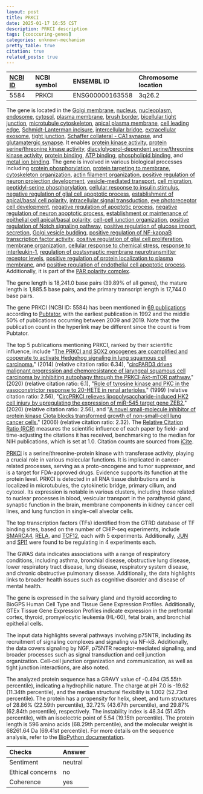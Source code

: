 ```yaml
---
layout: post
title: PRKCI
date: 2025-01-17 16:55 CST
description: PRKCI description
tags: [cooccuring-genes]
categories: unknown-mechanism
pretty_table: true
citation: true
related_posts: true
---
```




| [NCBI ID](https://www.ncbi.nlm.nih.gov/gene/5584) | NCBI symbol | ENSEMBL ID | Chromosome location |
| :-------- | :------- | :-------- | :------- |
| 5584  | PRKCI | ENSG00000163558 | 3q26.2 |



The gene is located in the [Golgi membrane](https://amigo.geneontology.org/amigo/term/GO:0000139), [nucleus](https://amigo.geneontology.org/amigo/term/GO:0005634), [nucleoplasm](https://amigo.geneontology.org/amigo/term/GO:0005654), [endosome](https://amigo.geneontology.org/amigo/term/GO:0005768), [cytosol](https://amigo.geneontology.org/amigo/term/GO:0005829), [plasma membrane](https://amigo.geneontology.org/amigo/term/GO:0005886), [brush border](https://amigo.geneontology.org/amigo/term/GO:0005903), [bicellular tight junction](https://amigo.geneontology.org/amigo/term/GO:0005923), [microtubule cytoskeleton](https://amigo.geneontology.org/amigo/term/GO:0015630), [apical plasma membrane](https://amigo.geneontology.org/amigo/term/GO:0016324), [cell leading edge](https://amigo.geneontology.org/amigo/term/GO:0031252), [Schmidt-Lanterman incisure](https://amigo.geneontology.org/amigo/term/GO:0043066), [intercellular bridge](https://amigo.geneontology.org/amigo/term/GO:0045171), [extracellular exosome](https://amigo.geneontology.org/amigo/term/GO:0070062), [tight junction](https://amigo.geneontology.org/amigo/term/GO:0070160), [Schaffer collateral - CA1 synapse](https://amigo.geneontology.org/amigo/term/GO:0098685), and [glutamatergic synapse](https://amigo.geneontology.org/amigo/term/GO:0098978). It enables [protein kinase activity](https://amigo.geneontology.org/amigo/term/GO:0004672), [protein serine/threonine kinase activity](https://amigo.geneontology.org/amigo/term/GO:0004674), [diacylglycerol-dependent serine/threonine kinase activity](https://amigo.geneontology.org/amigo/term/GO:0004697), [protein binding](https://amigo.geneontology.org/amigo/term/GO:0005515), [ATP binding](https://amigo.geneontology.org/amigo/term/GO:0005524), [phospholipid binding](https://amigo.geneontology.org/amigo/term/GO:0005543), and [metal ion binding](https://amigo.geneontology.org/amigo/term/GO:0046872). The gene is involved in various biological processes including [protein phosphorylation](https://amigo.geneontology.org/amigo/term/GO:0006468), [protein targeting to membrane](https://amigo.geneontology.org/amigo/term/GO:0006612), [cytoskeleton organization](https://amigo.geneontology.org/amigo/term/GO:0007010), [actin filament organization](https://amigo.geneontology.org/amigo/term/GO:0007015), [positive regulation of neuron projection development](https://amigo.geneontology.org/amigo/term/GO:0010976), [vesicle-mediated transport](https://amigo.geneontology.org/amigo/term/GO:0016192), [cell migration](https://amigo.geneontology.org/amigo/term/GO:0016477), [peptidyl-serine phosphorylation](https://amigo.geneontology.org/amigo/term/GO:0018105), [cellular response to insulin stimulus](https://amigo.geneontology.org/amigo/term/GO:0032869), [negative regulation of glial cell apoptotic process](https://amigo.geneontology.org/amigo/term/GO:0034351), [establishment of apical/basal cell polarity](https://amigo.geneontology.org/amigo/term/GO:0035089), [intracellular signal transduction](https://amigo.geneontology.org/amigo/term/GO:0035556), [eye photoreceptor cell development](https://amigo.geneontology.org/amigo/term/GO:0042462), [negative regulation of apoptotic process](https://amigo.geneontology.org/amigo/term/GO:0043066), [negative regulation of neuron apoptotic process](https://amigo.geneontology.org/amigo/term/GO:0043524), [establishment or maintenance of epithelial cell apical/basal polarity](https://amigo.geneontology.org/amigo/term/GO:0045197), [cell-cell junction organization](https://amigo.geneontology.org/amigo/term/GO:0045216), [positive regulation of Notch signaling pathway](https://amigo.geneontology.org/amigo/term/GO:0045747), [positive regulation of glucose import](https://amigo.geneontology.org/amigo/term/GO:0046326), [secretion](https://amigo.geneontology.org/amigo/term/GO:0046903), [Golgi vesicle budding](https://amigo.geneontology.org/amigo/term/GO:0048194), [positive regulation of NF-kappaB transcription factor activity](https://amigo.geneontology.org/amigo/term/GO:0051092), [positive regulation of glial cell proliferation](https://amigo.geneontology.org/amigo/term/GO:0060252), [membrane organization](https://amigo.geneontology.org/amigo/term/GO:0061024), [cellular response to chemical stress](https://amigo.geneontology.org/amigo/term/GO:0062197), [response to interleukin-1](https://amigo.geneontology.org/amigo/term/GO:0070555), [regulation of postsynaptic membrane neurotransmitter receptor levels](https://amigo.geneontology.org/amigo/term/GO:0099072), [positive regulation of protein localization to plasma membrane](https://amigo.geneontology.org/amigo/term/GO:1903078), and [positive regulation of endothelial cell apoptotic process](https://amigo.geneontology.org/amigo/term/GO:2000353). Additionally, it is part of the [PAR polarity complex](https://amigo.geneontology.org/amigo/term/GO:0120157).


The gene length is 18,241.0 base pairs (39.89% of all genes), the mature length is 1,885.5 base pairs, and the primary transcript length is 17,744.0 base pairs.


The gene PRKCI (NCBI ID: 5584) has been mentioned in [69 publications](https://pubmed.ncbi.nlm.nih.gov/?term=%22PRKCI%22) according to [Pubtator](https://academic.oup.com/nar/article/47/W1/W587/5494727), with the earliest publication in 1992 and the middle 50% of publications occurring between 2009 and 2019. Note that the publication count in the hyperlink may be different since the count is from Pubtator.


The top 5 publications mentioning PRKCI, ranked by their scientific influence, include "[The PRKCI and SOX2 oncogenes are coamplified and cooperate to activate Hedgehog signaling in lung squamous cell carcinoma.](https://pubmed.ncbi.nlm.nih.gov/24525231)" (2014) (relative citation ratio: 6.34), "[circPARD3 drives malignant progression and chemoresistance of laryngeal squamous cell carcinoma by inhibiting autophagy through the PRKCI-Akt-mTOR pathway.](https://pubmed.ncbi.nlm.nih.gov/33234130)" (2020) (relative citation ratio: 6.1), "[Role of tyrosine kinase and PKC in the vasoconstrictor response to 20-HETE in renal arterioles.](https://pubmed.ncbi.nlm.nih.gov/9931139)" (1999) (relative citation ratio: 2.56), "[CircPRKCI relieves lipopolysaccharide-induced HK2 cell injury by upregulating the expression of miR-545 target gene ZEB2.](https://pubmed.ncbi.nlm.nih.gov/32104945)" (2020) (relative citation ratio: 2.56), and "[A novel small-molecule inhibitor of protein kinase Ciota blocks transformed growth of non-small-cell lung cancer cells.](https://pubmed.ncbi.nlm.nih.gov/16452237)" (2006) (relative citation ratio: 2.32). The [Relative Citation Ratio (RCR)](https://journals.plos.org/plosbiology/article?id=10.1371/journal.pbio.1002541) measures the scientific influence of each paper by field- and time-adjusting the citations it has received, benchmarking to the median for NIH publications, which is set at 1.0. Citation counts are sourced from [iCite](https://icite.od.nih.gov).


[PRKCI](https://www.proteinatlas.org/ENSG00000163558-PRKCI) is a serine/threonine-protein kinase with transferase activity, playing a crucial role in various molecular functions. It is implicated in cancer-related processes, serving as a proto-oncogene and tumor suppressor, and is a target for FDA-approved drugs. Evidence supports its function at the protein level. PRKCI is detected in all RNA tissue distributions and is localized in microtubules, the cytokinetic bridge, primary cilium, and cytosol. Its expression is notable in various clusters, including those related to nuclear processes in blood, vesicular transport in the parathyroid gland, synaptic function in the brain, membrane components in kidney cancer cell lines, and lung function in single-cell alveolar cells.


The top transcription factors (TFs) identified from the GTRD database of TF binding sites, based on the number of CHIP-seq experiments, include [SMARCA4](https://www.ncbi.nlm.nih.gov/gene/6597), [RELA](https://www.ncbi.nlm.nih.gov/gene/5970), and [TCF12](https://www.ncbi.nlm.nih.gov/gene/6938), each with 5 experiments. Additionally, [JUN](https://www.ncbi.nlm.nih.gov/gene/3725) and [SPI1](https://www.ncbi.nlm.nih.gov/gene/6688) were found to be regulating in 4 experiments each.



The GWAS data indicates associations with a range of respiratory conditions, including asthma, bronchial disease, obstructive lung disease, lower respiratory tract disease, lung disease, respiratory system disease, and chronic obstructive pulmonary disease. Additionally, the data highlights links to broader health issues such as cognitive disorder and disease of mental health.



The gene is expressed in the salivary gland and thyroid according to BioGPS Human Cell Type and Tissue Gene Expression Profiles. Additionally, GTEx Tissue Gene Expression Profiles indicate expression in the prefrontal cortex, thyroid, promyelocytic leukemia (HL-60), fetal brain, and bronchial epithelial cells.


The input data highlights several pathways involving p75NTR, including its recruitment of signaling complexes and signaling via NF-kB. Additionally, the data covers signaling by NGF, p75NTR receptor-mediated signaling, and broader processes such as signal transduction and cell junction organization. Cell-cell junction organization and communication, as well as tight junction interactions, are also noted.



The analyzed protein sequence has a GRAVY value of -0.494 (35.55th percentile), indicating a hydrophilic nature. The charge at pH 7.0 is -19.62 (11.34th percentile), and the median structural flexibility is 1.002 (52.73rd percentile). The protein has a propensity for helix, sheet, and turn structures of 28.86% (22.59th percentile), 32.72% (43.67th percentile), and 29.87% (62.84th percentile), respectively. The instability index is 48.34 (51.45th percentile), with an isoelectric point of 5.54 (19.15th percentile). The protein length is 596 amino acids (68.29th percentile), and the molecular weight is 68261.64 Da (69.41st percentile). For more details on the sequence analysis, refer to the [BioPython documentation](https://biopython.org/docs/1.75/api/Bio.SeqUtils.ProtParam.html).





| Checks    | Answer |
| :-------- | :------- |
| Sentiment  | neutral   |
| Ethical concerns | no     |
| Coherence    | yes    |